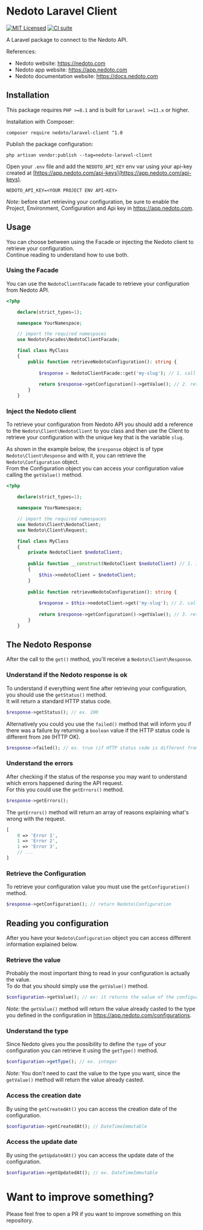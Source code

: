 # Nedoto Laravel Client

[![MIT Licensed](https://img.shields.io/badge/license-MIT-brightgreen.svg?style=flat-square)](LICENSE) [![CI suite](https://github.com/nedoto/laravel-client/actions/workflows/ci.yml/badge.svg)](https://github.com/nedoto/laravel-client/actions/workflows/ci.yml)

A Laravel package to connect to the Nedoto API.

References:

- Nedoto website: https://nedoto.com
- Nedoto app website: https://app.nedoto.com
- Nedoto documentation website: https://docs.nedoto.com

## Installation

This package requires `PHP >=8.1` and is built for `Laravel >=11.x` or higher.

Installation with Composer:

```shell
composer require nedoto/laravel-client ^1.0
```

Publish the package configuration:

```shell
php artisan vendor:publish --tag=nedoto-laravel-client
```

Open your `.env` file and add the `NEDOTO_API_KEY` env var using your api-key created
at [https://app.nedoto.com/api-keys](https://app.nedoto.com/api-keys).

```dotenv
NEDOTO_API_KEY=<YOUR PROJECT ENV API-KEY>
```

_Note:_ before start retrieving your configuration, be sure to enable the Project, Environment, Configuration and Api key
in https://app.nedoto.com.

## Usage

You can choose between using the Facade or injecting the Nedoto client to retrieve your configuration.  
Continue reading to understand how to use both.

### Using the Facade

You can use the `NedotoClientFacade` facade to retrieve your configuration from Nedoto API.

```php
<?php

    declare(strict_types=1);

    namespace YourNamespace;

    // import the required namespaces 
    use Nedoto\Facades\NedotoClientFacade;

    final class MyClass
    {
        public function retrieveNedotoConfiguration(): string {
            
            $response = NedotoClientFacade::get('my-slug'); // 1. call the "get()" method of the Nedoto facade with the slug you want to retrieve as a mandatory parameter
            
            return $response->getConfiguration()->getValue(); // 2. retrieve your value from the Configuration object
        }
    }
```

### Inject the Nedoto client

To retrieve your configuration from Nedoto API you should add a reference to
the `Nedoto\Client\NedotoClient` to you class and then use the Client to retrieve your configuration with the unique key
that is the variable `slug`.

As shown in the example below, the `$response` object is of type `Nedoto\Client\Response` and with it, you can retrieve the `Nedoto\Configuration`
object.  
From the Configuration object you can access your configuration value calling the `getValue()` method.

```php
<?php

    declare(strict_types=1);

    namespace YourNamespace;

    // import the required namespaces 
    use Nedoto\Client\NedotoClient;
    use Nedoto\Client\Request;

    final class MyClass
    {
        private NedotoClient $nedotoClient;
        
        public function __construct(NedotoClient $nedotoClient) // 1. inject Nedoto Client
        {
            $this->nedotoClient = $nedotoClient;
        }
    
        public function retrieveNedotoConfiguration(): string {
            
            $response = $this->nedotoClient->get('my-slug'); // 2. call the "get()" method on the Nedoto Client with the slug you want to retrieve as a mandatory parameter
            
            return $response->getConfiguration()->getValue(); // 3. retrieve your value from the Configuration object
        }
    }
```

## The Nedoto Response

After the call to the `get()` method, you'll receive a `Nedoto\Client\Response`.

### Understand if the Nedoto response is ok

To understand if everything went fine after retrieving your configuration, you should use the `getStatus()` method.  
It will return a standard HTTP status code.

```php
$response->getStatus(); // ex. 200
```

Alternatively you could you use the `failed()` method that will inform you if there was a failure by returning
a `boolean`
value if the HTTP status code is different from `200` (HTTP OK).

```php
$response->failed(); // ex. true (if HTTP status code is different from 200)
```

### Understand the errors

After checking if the status of the response you may want to understand which errors happened during the API request.  
For this you could use the `getErrors()` method.

```php
$response->getErrors();
```

The `getErrors()` method will return an array of reasons explaining what's wrong with the request.

```php
[
    0 => 'Error 1',
    1 => 'Error 2',
    1 => 'Error 3',
    // ...
]
```

### Retrieve the Configuration

To retrieve your configuration value you must use the `getConfiguration()` method.

```php
$response->getConfiguration(); // return Nedoto\Configuration
```

## Reading you configuration

After you have your `Nedoto\Configuration` object you can access different information explained below.

### Retrieve the value

Probably the most important thing to read in your configuration is actually the value.  
To do that you should simply use the `getValue()` method.

```php
$configuration->getValue(); // ex: it returns the value of the configuration defined in one of the configurations at https://app.nedoto.com/configurations
```

_Note:_ the `getValue()` method will return the value already casted to the type you defined in the configuration
in https://app.nedoto.com/configurations.

### Understand the type

Since Nedoto gives you the possibility to define the `type` of your configuration you can retrieve it using
the `getType()` method.

```php
$configuration->getType(); // ex. integer
```

_Note:_ You don't need to cast the value to the type you want, since the `getValue()` method will return the value
already
casted.

### Access the creation date

By using the `getCreatedAt()` you can access the creation date of the configuration.

```php
$configuration->getCreatedAt(); // DateTimeImmutable
```

### Access the update date

By using the `getUpdatedAt()` you can access the update date of the configuration.

```php
$configuration->getUpdatedAt(); // ex. DateTimeImmutable
```

# Want to improve something?

Please feel free to open a PR if you want to improve something on this repository.
